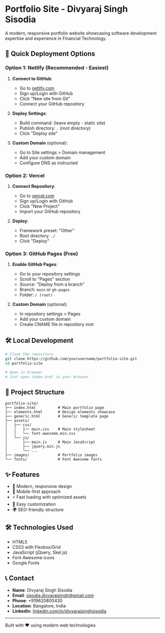 # Portfolio Site - Divyaraj Singh Sisodia

A modern, responsive portfolio website showcasing software development expertise and experience in Financial Technology.

## 🚀 Quick Deployment Options

### Option 1: Netlify (Recommended - Easiest)

1. **Connect to GitHub**:
   - Go to [netlify.com](https://netlify.com)
   - Sign up/Login with GitHub
   - Click "New site from Git"
   - Connect your GitHub repository

2. **Deploy Settings**:
   - Build command: (leave empty - static site)
   - Publish directory: `.` (root directory)
   - Click "Deploy site"

3. **Custom Domain** (optional):
   - Go to Site settings > Domain management
   - Add your custom domain
   - Configure DNS as instructed

### Option 2: Vercel

1. **Connect Repository**:
   - Go to [vercel.com](https://vercel.com)
   - Sign up/Login with GitHub
   - Click "New Project"
   - Import your GitHub repository

2. **Deploy**:
   - Framework preset: "Other"
   - Root directory: `./`
   - Click "Deploy"

### Option 3: GitHub Pages (Free)

1. **Enable GitHub Pages**:
   - Go to your repository settings
   - Scroll to "Pages" section
   - Source: "Deploy from a branch"
   - Branch: `main` or `gh-pages`
   - Folder: `/ (root)`

2. **Custom Domain** (optional):
   - In repository settings > Pages
   - Add your custom domain
   - Create CNAME file in repository root

## 🛠️ Local Development

```bash
# Clone the repository
git clone https://github.com/yourusername/portfolio-site.git
cd portfolio-site

# Open in browser
# Just open index.html in your browser
```

## 📁 Project Structure

```
portfolio-site/
├── index.html          # Main portfolio page
├── elements.html       # Design elements showcase
├── generic.html        # Generic template page
├── assets/
│   ├── css/
│   │   ├── main.css    # Main stylesheet
│   │   └── font-awesome.min.css
│   └── js/
│       ├── main.js     # Main JavaScript
│       ├── jquery.min.js
│       └── ...
├── images/             # Portfolio images
└── fonts/              # Font Awesome fonts
```

## ✨ Features

- 🎨 Modern, responsive design
- 📱 Mobile-first approach
- ⚡ Fast loading with optimized assets
- 🔧 Easy customization
- 🌍 SEO-friendly structure

## 🛠️ Technologies Used

- HTML5
- CSS3 with Flexbox/Grid
- JavaScript (jQuery, Skel.js)
- Font Awesome icons
- Google Fonts

## 📞 Contact

- **Name**: Divyaraj Singh Sisodia
- **Email**: sisodia.divyarajsingh@gmail.com
- **Phone**: +919620800430
- **Location**: Bangalore, India
- **LinkedIn**: [linkedin.com/in/divyarajsinghsisodia](https://www.linkedin.com/in/divyarajsinghsisodia)

---

Built with ❤️ using modern web technologies
